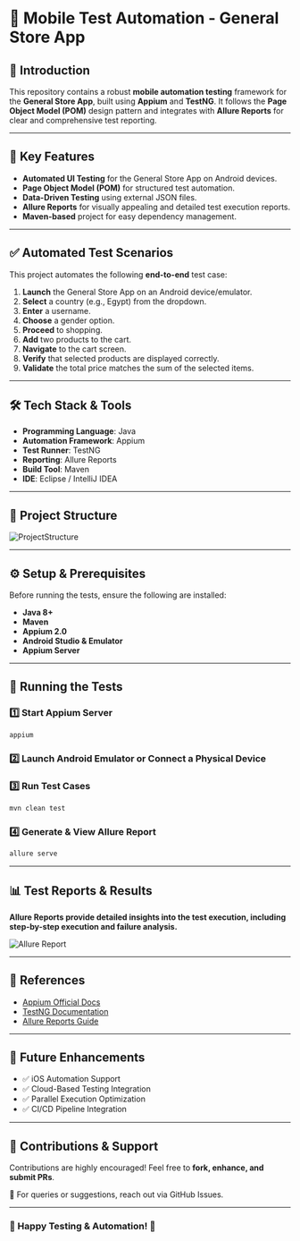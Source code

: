 # 🚀 Mobile Test Automation - General Store App

## 🌟 Introduction
This repository contains a robust **mobile automation testing** framework for the **General Store App**, built using **Appium** and **TestNG**. It follows the **Page Object Model (POM)** design pattern and integrates with **Allure Reports** for clear and comprehensive test reporting.

---
## 🎯 Key Features
- **Automated UI Testing** for the General Store App on Android devices.
- **Page Object Model (POM)** for structured test automation.
- **Data-Driven Testing** using external JSON files.
- **Allure Reports** for visually appealing and detailed test execution reports.
- **Maven-based** project for easy dependency management.

---
## ✅ Automated Test Scenarios
This project automates the following **end-to-end** test case:

1. **Launch** the General Store App on an Android device/emulator.
2. **Select** a country (e.g., Egypt) from the dropdown.
3. **Enter** a username.
4. **Choose** a gender option.
5. **Proceed** to shopping.
6. **Add** two products to the cart.
7. **Navigate** to the cart screen.
8. **Verify** that selected products are displayed correctly.
9. **Validate** the total price matches the sum of the selected items.

---
## 🛠️ Tech Stack & Tools
- **Programming Language**: Java
- **Automation Framework**: Appium
- **Test Runner**: TestNG
- **Reporting**: Allure Reports
- **Build Tool**: Maven
- **IDE**: Eclipse / IntelliJ IDEA

---
## 📂 Project Structure

![ProjectStructure](https://github.com/user-attachments/assets/c6c2488b-f822-4bee-9a08-4241e88a99ca)

---
## ⚙️ Setup & Prerequisites
Before running the tests, ensure the following are installed:
- **Java 8+**
- **Maven**
- **Appium 2.0**
- **Android Studio & Emulator**
- **Appium Server**

---
## 🚀 Running the Tests
### 1️⃣ Start Appium Server
```sh
appium
```
### 2️⃣ Launch Android Emulator or Connect a Physical Device
### 3️⃣ Run Test Cases
```sh
mvn clean test
```
### 4️⃣ Generate & View Allure Report
```sh
allure serve
```

---
## 📊 Test Reports & Results
**Allure Reports provide detailed insights into the test execution, including step-by-step execution and failure analysis.**

![Allure Report](https://github.com/user-attachments/assets/e67c5fcc-7bc4-42aa-baf4-56a4390f130b)


---
## 📖 References
- [Appium Official Docs](http://appium.io/docs/en/2.0/quickstart/)
- [TestNG Documentation](https://testng.org/doc/)
- [Allure Reports Guide](https://docs.qameta.io/allure/)

---
## 🔄 Future Enhancements
- ✅ iOS Automation Support
- ✅ Cloud-Based Testing Integration
- ✅ Parallel Execution Optimization
- ✅ CI/CD Pipeline Integration

---
## 🤝 Contributions & Support
Contributions are highly encouraged! Feel free to **fork, enhance, and submit PRs**.

📩 For queries or suggestions, reach out via GitHub Issues.

---
### 🎯 Happy Testing & Automation! 🚀

